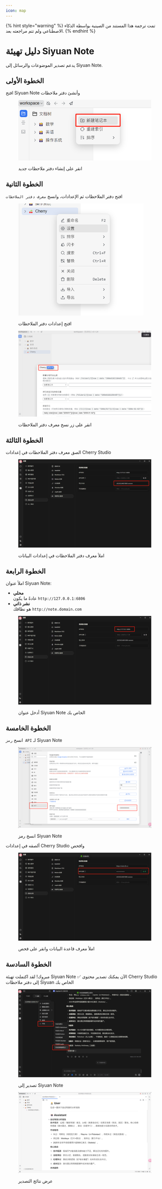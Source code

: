 ```yaml
---
icon: map
---
```


{% hint style="warning" %}
تمت ترجمة هذا المستند من الصينية بواسطة الذكاء الاصطناعي ولم تتم مراجعته بعد.
{% endhint %}

# دليل تهيئة Siyuan Note

يدعم تصدير الموضوعات والرسائل إلى Siyuan Note.

## الخطوة الأولى

افتح Siyuan Note وأنشئ دفتر ملاحظات

<figure><img src="../.gitbook/assets/siyuan-image-1.png" alt=""><figcaption><p>انقر على إنشاء دفتر ملاحظات جديد</p></figcaption></figure>

## الخطوة الثانية

افتح دفتر الملاحظات ثم الإعدادات، وانسخ `معرف دفتر الملاحظات`

<figure><img src="../.gitbook/assets/siyuan-image-2.png" alt="" width="400"><figcaption><p>افتح إعدادات دفتر الملاحظات</p></figcaption></figure>

<figure><img src="../.gitbook/assets/siyuan-image-3.png" alt=""><figcaption><p>انقر على زر نسخ معرف دفتر الملاحظات</p></figcaption></figure>

## الخطوة الثالثة

الصق معرف دفتر الملاحظات في إعدادات Cherry Studio

<figure><img src="../.gitbook/assets/siyuan-image-4.png" alt=""><figcaption><p>املأ معرف دفتر الملاحظات في إعدادات البيانات</p></figcaption></figure>

## الخطوة الرابعة

املأ عنوان Siyuan Note:

* **محلي**\
  عادةً ما يكون `http://127.0.0.1:6806`
* **نشر ذاتي**\
  هو نطاقك `http://note.domain.com`

<figure><img src="../.gitbook/assets/siyuan-image-5.png" alt=""><figcaption><p>أدخل عنوان Siyuan Note الخاص بك</p></figcaption></figure>

## الخطوة الخامسة

انسخ `رمز API` لـ Siyuan Note

<figure><img src="../.gitbook/assets/siyuan-image-6.png" alt=""><figcaption><p>انسخ رمز Siyuan Note</p></figcaption></figure>

ألصقه في إعدادات Cherry Studio وافحص

<figure><img src="../.gitbook/assets/siyuan-image-7.png" alt=""><figcaption><p>املأ معرف قاعدة البيانات وانقر على فحص</p></figcaption></figure>

## الخطوة السادسة

مبروك! لقد اكتملت تهيئة Siyuan Note ✅ الآن يمكنك تصدير محتوى Cherry Studio إلى دفتر ملاحظات Siyuan الخاص بك

<figure><img src="../.gitbook/assets/siyuan-image-8.png" alt=""><figcaption><p>تصدير إلى Siyuan Note</p></figcaption></figure>

<figure><img src="../.gitbook/assets/siyuan-image-9.png" alt=""><figcaption><p>عرض نتائج التصدير</p></figcaption></figure>